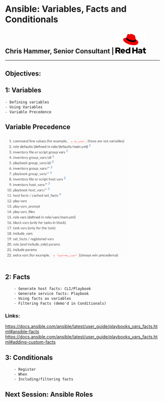 # Ansible: Variables, Facts and Conditionals
## Chris Hammer, Senior Consultant | <img src="redhat-logo.png" style="width:100px;"/>
---


## Objectives:
##    1: Variables
    - Defining variables 
    - Using Variables
    - Variable Precedence
        
## Variable Precedence
<img src="image.PNG" style="width:400px;"/>

## 2: Facts
        - Generate host facts: CLI/Playbook
        - Generate service facts: Playbook
        - Using facts as variables
        - Filtering Facts (demo'd in Conditionals)
### Links:
https://docs.ansible.com/ansible/latest/user_guide/playbooks_vars_facts.html#ansible-facts
https://docs.ansible.com/ansible/latest/user_guide/playbooks_vars_facts.html#adding-custom-facts 
    
## 3: Conditionals 
        - Register
        - When
        - Including/filtering facts


## Next Session: Ansible Roles